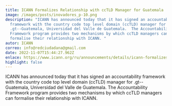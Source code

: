 ```yaml
---
title: ICANN Formalizes Relationship with ccTLD Manager for Guatemala
image: /images/posts/inovadores_p-10.png
description: "ICANN has announced today that it has signed an accountability
  framework with the country code top level domain (ccTLD) manager for
  .gt--Guatemala, Universidad del Valle de Guatemala.  The Accountability
  Framework program provides two mechanisms by which ccTLD managers can
  formalise their relationship with ICANN. "
autor: ICANN
correo: info@redciudadana@gmail.com
date: 2022-11-07T15:44:27.962Z
enlace: https://www.icann.org/ru/announcements/details/icann-formalizes-relationship-with-cctld-manager-for-guatemala-7-9-2006-en
highlight: false
---
```

ICANN has announced today that it has signed an accountability framework with the country code top level domain (ccTLD) manager for .gt--Guatemala, Universidad del Valle de Guatemala. The Accountability Framework program provides two mechanisms by which ccTLD managers can formalise their relationship with ICANN.